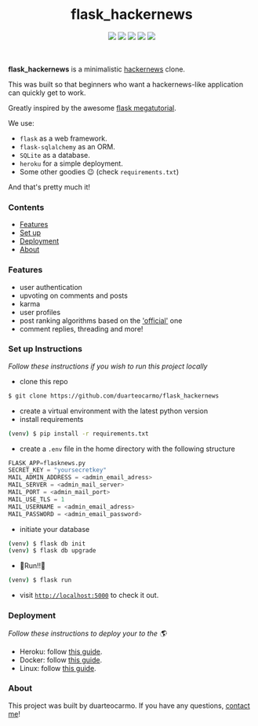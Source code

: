 <div align="center">
<h1>flask_hackernews</h1>
<a href="https://www.python.org/downloads/release/python-371/">
<img src="https://img.shields.io/badge/python-3.7.1-blue.svg"/></a>
<a href=""><img src="https://img.shields.io/badge/license-MIT-green.svg"/></a>
<a href="https://heroku.com"><img src="https://img.shields.io/badge/deploy-heroku-purple.svg"/></a>
<a href="https://github.com/ambv/black"><img src="https://img.shields.io/badge/style-black-black.svg"/></a>
<a href="http://flask.pocoo.org/"><img src="http://flask.pocoo.org/static/badges/flask-project-s.png"/></a>
</br>
</div>
<br><br>

**flask_hackernews** is a minimalistic [hackernews](https://news.ycombinator.com) clone. 

This was built so that beginners who want a hackernews-like application can quickly get to work. 

Greatly inspired by the awesome [flask megatutorial](https://blog.miguelgrinberg.com/post/the-flask-mega-tutorial-part-i-hello-world).

We use: 

- `flask` as a web framework.
- `flask-sqlalchemy` as an ORM.
- `SQLite` as a database.
- `heroku` for a simple deployment.
- Some other goodies 😉 (check `requirements.txt`)

And that's pretty much it!

### Contents

- [Features](#Features)
- [Set up](#set-up-instructions)
- [Deployment](#Deployment)
- [About](#About)


### Features
- user authentication
- upvoting on comments and posts
- karma
- user profiles
- post ranking algorithms based on the ['official'](https://news.ycombinator.com/item?id=1781417) one
- comment replies, threading and more!

### Set up Instructions

*Follow these instructions if you wish to run this project locally*

- clone this repo

```bash
$ git clone https://github.com/duarteocarmo/flask_hackernews
```

- create a virtual environment with the latest python version
- install requirements

```bash
(venv) $ pip install -r requirements.txt
```

- create a `.env` file in the home directory with the following structure

```python
FLASK_APP=flasknews.py
SECRET_KEY = "yoursecretkey"
MAIL_ADMIN_ADDRESS = <admin_email_adress>
MAIL_SERVER = <admin_mail_server>
MAIL_PORT = <admin_mail_port>
MAIL_USE_TLS = 1
MAIL_USERNAME = <admin_email_adress>
MAIL_PASSWORD = <admin_email_password>
```



- initiate your database

```bash
(venv) $ flask db init
(venv) $ flask db upgrade
```

- 🎉Run!!🎉

```bash
(venv) $ flask run
```

- visit [`http://localhost:5000`](http://localhost:5000) to check it out.

### Deployment

*Follow these instructions to deploy your to the 🌎*

- Heroku: follow [this guide](https://blog.miguelgrinberg.com/post/the-flask-mega-tutorial-part-xviii-deployment-on-heroku).
- Docker: follow [this guide](https://blog.miguelgrinberg.com/post/the-flask-mega-tutorial-part-xix-deployment-on-docker-containers).
- Linux: follow [this guide](https://blog.miguelgrinberg.com/post/the-flask-mega-tutorial-part-xvii-deployment-on-linux).


### About

This project was built by duarteocarmo. If you have any questions, [contact me](https://duarteocarmo.com)!